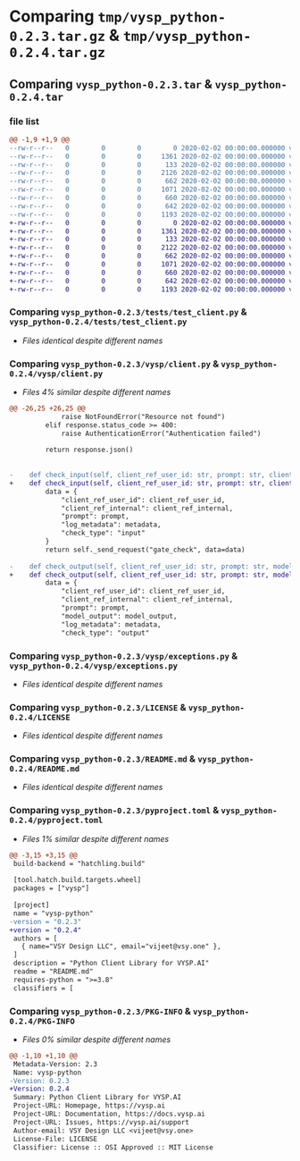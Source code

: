 # Comparing `tmp/vysp_python-0.2.3.tar.gz` & `tmp/vysp_python-0.2.4.tar.gz`

## Comparing `vysp_python-0.2.3.tar` & `vysp_python-0.2.4.tar`

### file list

```diff
@@ -1,9 +1,9 @@
--rw-r--r--   0        0        0        0 2020-02-02 00:00:00.000000 vysp_python-0.2.3/tests/__init__.py
--rw-r--r--   0        0        0     1361 2020-02-02 00:00:00.000000 vysp_python-0.2.3/tests/test_client.py
--rw-r--r--   0        0        0      133 2020-02-02 00:00:00.000000 vysp_python-0.2.3/vysp/__init__.py
--rw-r--r--   0        0        0     2126 2020-02-02 00:00:00.000000 vysp_python-0.2.3/vysp/client.py
--rw-r--r--   0        0        0      662 2020-02-02 00:00:00.000000 vysp_python-0.2.3/vysp/exceptions.py
--rw-r--r--   0        0        0     1071 2020-02-02 00:00:00.000000 vysp_python-0.2.3/LICENSE
--rw-r--r--   0        0        0      660 2020-02-02 00:00:00.000000 vysp_python-0.2.3/README.md
--rw-r--r--   0        0        0      642 2020-02-02 00:00:00.000000 vysp_python-0.2.3/pyproject.toml
--rw-r--r--   0        0        0     1193 2020-02-02 00:00:00.000000 vysp_python-0.2.3/PKG-INFO
+-rw-r--r--   0        0        0        0 2020-02-02 00:00:00.000000 vysp_python-0.2.4/tests/__init__.py
+-rw-r--r--   0        0        0     1361 2020-02-02 00:00:00.000000 vysp_python-0.2.4/tests/test_client.py
+-rw-r--r--   0        0        0      133 2020-02-02 00:00:00.000000 vysp_python-0.2.4/vysp/__init__.py
+-rw-r--r--   0        0        0     2122 2020-02-02 00:00:00.000000 vysp_python-0.2.4/vysp/client.py
+-rw-r--r--   0        0        0      662 2020-02-02 00:00:00.000000 vysp_python-0.2.4/vysp/exceptions.py
+-rw-r--r--   0        0        0     1071 2020-02-02 00:00:00.000000 vysp_python-0.2.4/LICENSE
+-rw-r--r--   0        0        0      660 2020-02-02 00:00:00.000000 vysp_python-0.2.4/README.md
+-rw-r--r--   0        0        0      642 2020-02-02 00:00:00.000000 vysp_python-0.2.4/pyproject.toml
+-rw-r--r--   0        0        0     1193 2020-02-02 00:00:00.000000 vysp_python-0.2.4/PKG-INFO
```

### Comparing `vysp_python-0.2.3/tests/test_client.py` & `vysp_python-0.2.4/tests/test_client.py`

 * *Files identical despite different names*

### Comparing `vysp_python-0.2.3/vysp/client.py` & `vysp_python-0.2.4/vysp/client.py`

 * *Files 4% similar despite different names*

```diff
@@ -26,25 +26,25 @@
             raise NotFoundError("Resource not found")
         elif response.status_code >= 400:
             raise AuthenticationError("Authentication failed")
 
         return response.json()
 
 
-    def check_input(self, client_ref_user_id: str, prompt: str, client_ref_internal: bool=False, metadata: dict=None):
+    def check_input(self, client_ref_user_id: str, prompt: str, client_ref_internal: bool=False, metadata: dict={}):
         data = {
             "client_ref_user_id": client_ref_user_id,
             "client_ref_internal": client_ref_internal,
             "prompt": prompt,
             "log_metadata": metadata,
             "check_type": "input"
         }
         return self._send_request("gate_check", data=data)
 
-    def check_output(self, client_ref_user_id: str, prompt: str, model_output: str, client_ref_internal: bool=False, metadata: dict=None):
+    def check_output(self, client_ref_user_id: str, prompt: str, model_output: str, client_ref_internal: bool=False, metadata: dict={}):
         data = {
             "client_ref_user_id": client_ref_user_id,
             "client_ref_internal": client_ref_internal,
             "prompt": prompt,
             "model_output": model_output,
             "log_metadata": metadata,
             "check_type": "output"
```

### Comparing `vysp_python-0.2.3/vysp/exceptions.py` & `vysp_python-0.2.4/vysp/exceptions.py`

 * *Files identical despite different names*

### Comparing `vysp_python-0.2.3/LICENSE` & `vysp_python-0.2.4/LICENSE`

 * *Files identical despite different names*

### Comparing `vysp_python-0.2.3/README.md` & `vysp_python-0.2.4/README.md`

 * *Files identical despite different names*

### Comparing `vysp_python-0.2.3/pyproject.toml` & `vysp_python-0.2.4/pyproject.toml`

 * *Files 1% similar despite different names*

```diff
@@ -3,15 +3,15 @@
 build-backend = "hatchling.build"
 
 [tool.hatch.build.targets.wheel]
 packages = ["vysp"]
 
 [project]
 name = "vysp-python"
-version = "0.2.3"
+version = "0.2.4"
 authors = [
   { name="VSY Design LLC", email="vijeet@vsy.one" },
 ]
 description = "Python Client Library for VYSP.AI"
 readme = "README.md"
 requires-python = ">=3.8"
 classifiers = [
```

### Comparing `vysp_python-0.2.3/PKG-INFO` & `vysp_python-0.2.4/PKG-INFO`

 * *Files 0% similar despite different names*

```diff
@@ -1,10 +1,10 @@
 Metadata-Version: 2.3
 Name: vysp-python
-Version: 0.2.3
+Version: 0.2.4
 Summary: Python Client Library for VYSP.AI
 Project-URL: Homepage, https://vysp.ai
 Project-URL: Documentation, https://docs.vysp.ai
 Project-URL: Issues, https://vysp.ai/support
 Author-email: VSY Design LLC <vijeet@vsy.one>
 License-File: LICENSE
 Classifier: License :: OSI Approved :: MIT License
```

